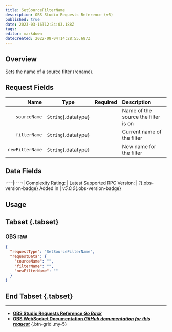 ```yaml
---
title: SetSourceFilterName
description: OBS Studio Requests Reference (v5)
published: true
date: 2023-03-16T12:24:03.188Z
tags: 
editor: markdown
dateCreated: 2022-08-04T14:28:55.687Z
---
```


## Overview
Sets the name of a source filter (rename).

## Request Fields
Name | Type | Required| Description |
----:|:----:|:-------:|:------------|
`sourceName` | `String`{.datatype} | <i class="mdi mdi-check-bold"></i> | Name of the source the filter is on
`filterName` | `String`{.datatype} | <i class="mdi mdi-check-bold"></i> | Current name of the filter
`newFilterName` | `String`{.datatype} | <i class="mdi mdi-check-bold"></i> | New name for the filter

## Data Fields
:---|:---:|
Complexity Rating: | <span class="stars stars--2"></span>
Latest Supported RPC Version: | *1*{.obs-version-badge}
Added in | *v5.0.0*{.obs-version-badge}

## Usage
## Tabset {.tabset}
### OBS raw
```json
{
  "requestType": "SetSourceFilterName",
  "requestData": {
    "sourceName": "",
    "filterName": "",
    "newFilterName": ""
  }
}
```
## End Tabset {.tabset}

---

- [<i class="mdi mdi-chevron-left"></i>**OBS Studio Requests Reference *Go Back***](/Broadcasters/OBS/Requests)
- [<i class="mdi mdi-github"></i> **OBS WebSocket Documentation *GitHub documentation for this request***](https://github.com/obsproject/obs-websocket/blob/master/docs/generated/protocol.md#setsourcefiltername)
{.btn-grid .my-5}